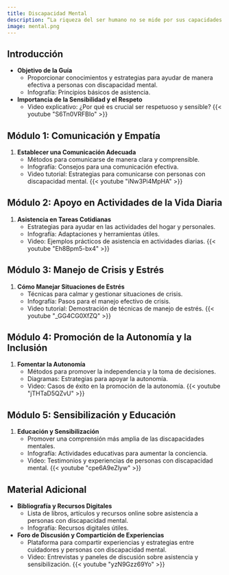 ```yaml
---
title: Discapacidad Mental
description: “La riqueza del ser humano no se mide por sus capacidades cognitivas, sino por la profundidad de su humanidad. La discapacidad mental no disminuye la dignidad ni la capacidad de vivir una vida plena de significado, amor y valor.”
image: mental.png
---
```

## Introducción
- **Objetivo de la Guía**
  - Proporcionar conocimientos y estrategias para ayudar de manera efectiva a personas con discapacidad mental.
  - Infografía: Principios básicos de asistencia.
- **Importancia de la Sensibilidad y el Respeto**
  - Video explicativo: ¿Por qué es crucial ser respetuoso y sensible?
  {{< youtube "S6Tn0VRFBIo" >}}

## Módulo 1: Comunicación y Empatía
1. **Establecer una Comunicación Adecuada**
   - Métodos para comunicarse de manera clara y comprensible.
   - Infografía: Consejos para una comunicación efectiva.
   - Video tutorial: Estrategias para comunicarse con personas con discapacidad mental.
   {{< youtube "iNw3Pi4MpHA" >}}

## Módulo 2: Apoyo en Actividades de la Vida Diaria
1. **Asistencia en Tareas Cotidianas**
   - Estrategias para ayudar en las actividades del hogar y personales.
   - Infografía: Adaptaciones y herramientas útiles.
   - Video: Ejemplos prácticos de asistencia en actividades diarias.
   {{< youtube "Eh8Bpm5-bx4" >}}

## Módulo 3: Manejo de Crisis y Estrés
1. **Cómo Manejar Situaciones de Estrés**
   - Técnicas para calmar y gestionar situaciones de crisis.
   - Infografía: Pasos para el manejo efectivo de crisis.
   - Video tutorial: Demostración de técnicas de manejo de estrés.
   {{< youtube "_GG4CG0XfZQ" >}}

## Módulo 4: Promoción de la Autonomía y la Inclusión
1. **Fomentar la Autonomía**
   - Métodos para promover la independencia y la toma de decisiones.
   - Diagramas: Estrategias para apoyar la autonomía.
   - Video: Casos de éxito en la promoción de la autonomía.
   {{< youtube "jTHTaD5QZvU" >}}

## Módulo 5: Sensibilización y Educación
1. **Educación y Sensibilización**
   - Promover una comprensión más amplia de las discapacidades mentales.
   - Infografía: Actividades educativas para aumentar la conciencia.
   - Video: Testimonios y experiencias de personas con discapacidad mental.
   {{< youtube "cpe6A9eZlyw" >}}

## Material Adicional
- **Bibliografía y Recursos Digitales**
  - Lista de libros, artículos y recursos online sobre asistencia a personas con discapacidad mental.
  - Infografía: Recursos digitales útiles.
- **Foro de Discusión y Compartición de Experiencias**
  - Plataforma para compartir experiencias y estrategias entre cuidadores y personas con discapacidad mental.
  - Video: Entrevistas y paneles de discusión sobre asistencia y sensibilización.
  {{< youtube "yzN9Gzz69Yo" >}}

